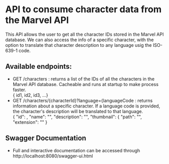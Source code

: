 # API to consume character data from the Marvel API

This API allows the user to get all the character IDs stored in the Marvel API database.
We can also access the info of a specific character, with the option to translate that character description to any language usig the ISO-639-1 code.

## Available endpoints:
- GET /characters : returns a list of the IDs of all the characters in the Marvel API database. Cacheable and runs at startup to make process faster.\
  { id1, id2, id3, ...}
- GET /characters/{characterId}?language={languageCode : returns information about a specific character. If a language code is provided, the character's description will be translated to that language.\
  {
  "id": ,
  "name": "",
  "description": "",
  "thumbnail": {
  "path": "",
  "extension": ""
  }

## Swagger Documentation
- Full and interactive documentation can be accessed through http://localhost:8080/swagger-ui.html